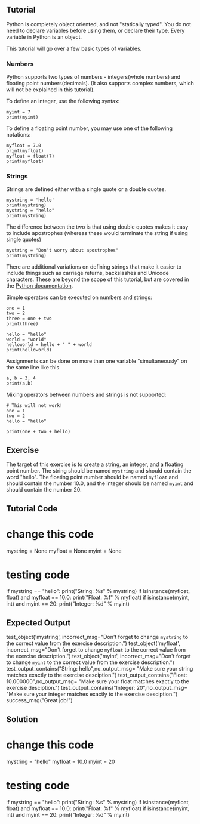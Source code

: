 Tutorial
--------

Python is completely object oriented, and not "statically typed". You do not need to declare variables before using them, or declare their type. Every variable in Python is an object.

This tutorial will go over a few basic types of variables.

### Numbers
Python supports two types of numbers - integers(whole numbers) and floating point numbers(decimals). (It also supports complex numbers, which will not be explained in this tutorial).

To define an integer, use the following syntax:

    myint = 7
    print(myint)

To define a floating point number, you may use one of the following notations:

    myfloat = 7.0
    print(myfloat)
    myfloat = float(7)
    print(myfloat)

### Strings

Strings are defined either with a single quote or a double quotes.

    mystring = 'hello'
    print(mystring)
    mystring = "hello"
    print(mystring)

The difference between the two is that using double quotes makes it easy to include apostrophes (whereas these would terminate the string if using single quotes)

    mystring = "Don't worry about apostrophes"
    print(mystring)
    
There are additional variations on defining strings that make it easier to include things such as carriage returns, backslashes and Unicode characters. These are beyond the scope of this tutorial, but are covered in the [Python documentation](http://docs.python.org/tutorial/introduction.html#strings "Strings in Python Tutorial").

Simple operators can be executed on numbers and strings:

    one = 1
    two = 2
    three = one + two
    print(three)

    hello = "hello"
    world = "world"
    helloworld = hello + " " + world
    print(helloworld)

Assignments can be done on more than one variable "simultaneously" on the same line like this

    a, b = 3, 4
    print(a,b)

Mixing operators between numbers and strings is not supported:

    # This will not work!
    one = 1
    two = 2
    hello = "hello"
    
    print(one + two + hello)


Exercise
--------

The target of this exercise is to create a string, an integer, and a floating point number. The string should be named `mystring` and should contain the word "hello". The floating point number should be named `myfloat` and should contain the number 10.0, and the integer should be named `myint` and should contain the number 20.

Tutorial Code
-------------
# change this code
mystring = None
myfloat = None
myint = None

# testing code
if mystring == "hello":
    print("String: %s" % mystring)
if isinstance(myfloat, float) and myfloat == 10.0:
    print("Float: %f" % myfloat)
if isinstance(myint, int) and myint == 20:
    print("Integer: %d" % myint)

Expected Output
---------------

test_object('mystring', incorrect_msg="Don't forget to change `mystring` to the correct value from the exercise description.")
test_object('myfloat', incorrect_msg="Don't forget to change `myfloat` to the correct value from the exercise description.")
test_object('myint', incorrect_msg="Don't forget to change `myint` to the correct value from the exercise description.")
test_output_contains("String: hello",no_output_msg= "Make sure your string matches exactly to the exercise desciption.")
test_output_contains("Float: 10.000000",no_output_msg= "Make sure your float matches exactly to the exercise desciption.")
test_output_contains("Integer: 20",no_output_msg= "Make sure your integer matches exactly to the exercise desciption.")
success_msg("Great job!")

Solution
--------

# change this code
mystring = "hello"
myfloat = 10.0
myint = 20

# testing code
if mystring == "hello":
    print("String: %s" % mystring)
if isinstance(myfloat, float) and myfloat == 10.0:
    print("Float: %f" % myfloat)
if isinstance(myint, int) and myint == 20:
    print("Integer: %d" % myint)
